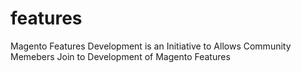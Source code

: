 # features
Magento Features Development is an Initiative to Allows Community Memebers Join to Development of Magento Features
